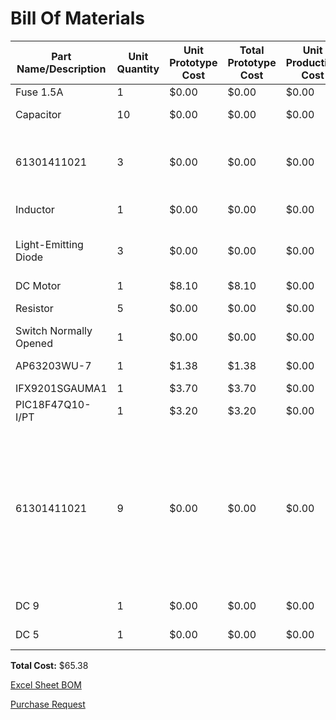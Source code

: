 # Bill Of Materials

| Part Name/Description | Unit Quantity | Unit Prototype Cost | Total Prototype Cost | Unit Production Cost | Total Production Cost | Manufacturer | Manufacturer Part # | Vendor Link | Datasheet Link | Supplier | Supplier Part # | # Ordered | Date Submitted to Prof. | # Received | Surplus | Schematic Reference Designators |
|-----------------------|---------------|---------------------|----------------------|----------------------|-----------------------|--------------|---------------------|-------------|----------------|----------|-------------------|-----------|----------------------|------------|---------|--------------------------------|
| Fuse 1.5A | 1 | $0.00 | $0.00 | $0.00 | $0.00 | Littlefuse | 02981001ZXT | Digikey | Datasheet | Digikey | F3470-ND | 0 | 2/28/2025 | | -1 | F1 |
| Capacitor | 10 | $0.00 | $0.00 | $0.00 | $0.00 | Peralta Lab | Capacitor | Peralta Lab | Peralta Lab | Peralta Lab | Peralta Lab | 0 | 2/28/2025 | | -10 | C, C2, C4, C? |
| 61301411021 | 3 | $0.00 | $0.00 | $0.00 | $0.00 | Peralta Lab | 61301411021 | Peralta Lab | Peralta Lab | Peralta Lab | Peralta Lab | 0 | 2/28/2025 | | -3 | Connector IN, Connector OUT, Snap Programmer |
| Inductor | 1 | $0.00 | $0.00 | $0.00 | $0.00 | Peralta Lab | Inductor | Peralta Lab | Peralta Lab | Peralta Lab | Peralta Lab | 0 | 2/28/2025 | | -1 | L |
| Light-Emitting Diode | 3 | $0.00 | $0.00 | $0.00 | $0.00 | Peralta Lab | LED | Peralta Lab | Peralta Lab | Peralta Lab | Peralta Lab | 0 | 2/28/2025 | | -3 | LED- PIC Debug, LED- Power Debug |
| DC Motor | 1 | $8.10 | $8.10 | $0.00 | $0.00 | DFrobot | 1738-1315-ND | Digikey | Datasheet | Digikey |  | 3 | 2/28/2025 | | -1 | Motor Pump |
| Resistor | 5 | $0.00 | $0.00 | $0.00 | $0.00 | Peralta Lab | Resistor | Peralta Lab | Peralta Lab | Peralta Lab | Peralta Lab | 0 | 2/28/2025 | | -5 | R1, R6, R7, R? |
| Switch Normally Opened | 1 | $0.00 | $0.00 | $0.00 | $0.00 | Peralta Lab | Switch NO | Peralta Lab | Peralta Lab | Peralta Lab | Peralta Lab | 0 | 2/28/2025 | | -1 | S? |
| AP63203WU-7 | 1 | $1.38 | $1.38 | $0.00 | $0.00 | Diodes Incorporated | AP63203WU-7 | Digikey | Datasheet | Digikey | AP63203WU-7DITR-ND | 5 | 2/28/2025 | | -1 | U1 |
| IFX9201SGAUMA1 | 1 | $3.70 | $3.70 | $0.00 | $0.00 | Infineon | IFX9201SGAUMA1 | Digikey | Datasheet | Digikey | IFX9201SGAUMA1 | 5 | 2/28/2025 | | -1 | U2 |
| PIC18F47Q10-I/PT | 1 | $3.20 | $3.20 | $0.00 | $0.00 | Microchip | PIC18F47Q10-I/PT | Digikey | Datasheet | Digikey | PIC18F47Q10-I/PT | 5 | 2/28/2025 | | -1 | U3 |
| 61301411021 | 9 | $0.00 | $0.00 | $0.00 | $0.00 | Peralta Lab | 61301411021 | Peralta Lab | Peralta Lab | Peralta Lab | Peralta Lab | 0 | 2/28/2025 | | -9 | Test point-OUT2, Test-MCLR, Test-PGC, Test-PGD, Test-point CSN, Test-Point OUT1, Test-point SCK, Test-Point SI, Test-point SO |
| DC 9 | 1 | $0.00 | $0.00 | $0.00 | $0.00 | Peralta Lab | DC 9 | Peralta Lab | Peralta Lab | Peralta Lab | Peralta Lab | 0 | 2/28/2025 | | -1 | VSRC |
| DC 5 | 1 | $0.00 | $0.00 | $0.00 | $0.00 | Peralta Lab | DC 5 | Peralta Lab | Peralta Lab | Peralta Lab | Peralta Lab | 0 | 2/28/2025 | | -1 | VSRC |

**Total Cost:** $65.38

[Excel Sheet BOM ](https://docs.google.com/spreadsheets/d/15jXAXBXpmTbjrGjso7ABhld2auJOA4Gt0rnLwpOWp34/edit?usp=sharing)

[Purchase Request](Purchase.pdf)


